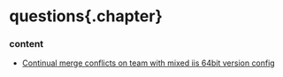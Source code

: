 ﻿
# questions{.chapter}

### content

- [Continual merge conflicts on team with mixed iis 64bit version config](merge_conflicts_team_iis_express_64bit_config.md)
